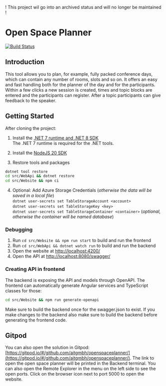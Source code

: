 ! This project wil go into an archived status and will no longer be maintained !
# Open Space Planner

[![Build Status](https://dev.azure.com/ait/AIT/_apis/build/status/Tools/OpenSpacePlanner/OpenSpacePlanner.Pipeline?branchName=master)](https://dev.azure.com/ait/AIT/_build/latest?definitionId=334&branchName=master)

## Introduction

This tool allows you to plan, for example, fully packed conference days, which can contain any number of rooms, slots and so on. It offers an easy and fast handling both for the planner of the day and for the participants. Within a few clicks a new session is created, times and topic blocks are entered and the participants can register. After a topic participants can give feedback to the speaker.

## Getting Started

After cloning the project:

1. Install the [.NET 7 runtime and .NET 8 SDK](https://dotnet.microsoft.com/en-us/download/dotnet)  
The .NET 7 runtime is required for the .NET tools.

1. Install the [NodeJS 20 SDK](https://nodejs.org/en/download)

2. Restore tools and packages

```bash
dotnet tool restore
cd src/WebApi && dotnet restore
cd src/Website && npm ci
```

4. Optional: Add Azure Storage Credentials (_otherwise the data will be saved in a local file_)  
    `dotnet user-secrets set TableStorageAccount <account>`  
    `dotnet user-secrets set TableStorageKey <key>`  
    `dotnet user-secrets set TableStorageContainer <container>` (_optional, otherwise the container will be named database_)

### Debugging

1. Run `cd src/Website && npm run start` to build and run the frontend
1. Run `cd src/WebApi && dotnet watch run` to build and run the backend
1. Open the website at <http://localhost:4200/>
1. Open the API at <http://localhost:8080/swagger/>

### Creating API in frontend

The backend is exposing the API and models through OpenAPI. The frontend can automatically generate Angular services and TypeScript classes for those:

```bash
cd src/Website && npm run generate-openapi
```

Make sure to build the backend once for the swagger.json to exist. If you make changes to the backend also make sure to build the backend before generating the frontend code.

## Gitpod

You can also open the solution in Gitpod: [https://gitpod.io/#/github.com/aitgmbh/openspaceplanner/](https://gitpod.io/#/github.com/aitgmbh/openspaceplanner/).
The link to open the open space planner will be printed in the Backend terminal. You can also open the Remote Explorer in the menu on the left side to see the open ports. Click on the browser icon next to port 5000 to open the website.
